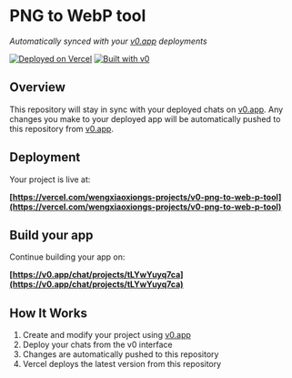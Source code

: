 # PNG to WebP tool

*Automatically synced with your [v0.app](https://v0.app) deployments*

[![Deployed on Vercel](https://img.shields.io/badge/Deployed%20on-Vercel-black?style=for-the-badge&logo=vercel)](https://vercel.com/wengxiaoxiongs-projects/v0-png-to-web-p-tool)
[![Built with v0](https://img.shields.io/badge/Built%20with-v0.app-black?style=for-the-badge)](https://v0.app/chat/projects/tLYwYuyq7ca)

## Overview

This repository will stay in sync with your deployed chats on [v0.app](https://v0.app).
Any changes you make to your deployed app will be automatically pushed to this repository from [v0.app](https://v0.app).

## Deployment

Your project is live at:

**[https://vercel.com/wengxiaoxiongs-projects/v0-png-to-web-p-tool](https://vercel.com/wengxiaoxiongs-projects/v0-png-to-web-p-tool)**

## Build your app

Continue building your app on:

**[https://v0.app/chat/projects/tLYwYuyq7ca](https://v0.app/chat/projects/tLYwYuyq7ca)**

## How It Works

1. Create and modify your project using [v0.app](https://v0.app)
2. Deploy your chats from the v0 interface
3. Changes are automatically pushed to this repository
4. Vercel deploys the latest version from this repository